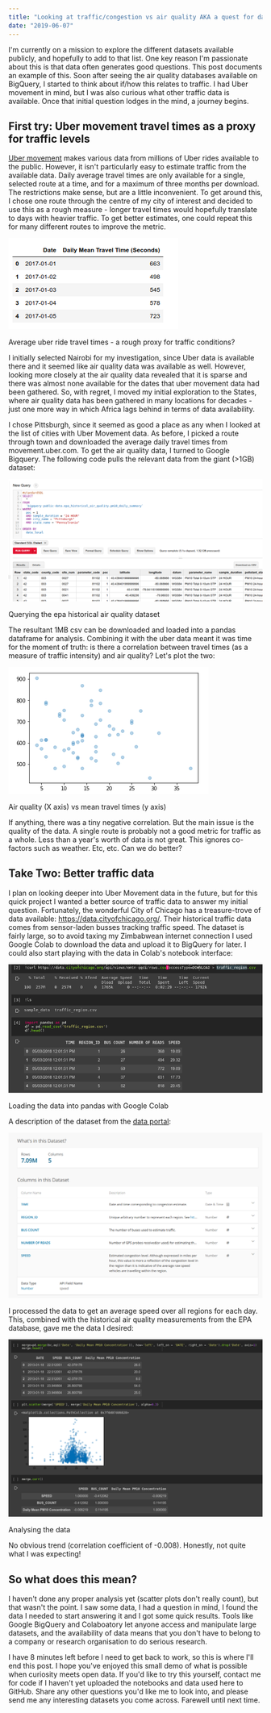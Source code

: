 ```yaml
---
title: "Looking at traffic/congestion vs air quality AKA a quest for data"
date: "2019-06-07"
---
```


I'm currently on a mission to explore the different datasets available publicly, and hopefully to add to that list. One key reason I'm passionate about this is that data often generates good questions. This post documents an example of this. Soon after seeing the air quality databases available on BigQuery, I started to think about if/how this relates to traffic. I had Uber movement in mind, but I was also curious what other traffic data is available. Once that initial question lodges in the mind, a journey begins.

## First try: Uber movement travel times as a proxy for traffic levels

[Uber movement](https://movement.uber.com) makes various data from millions of Uber rides available to the public. However, it isn't particularly easy to estimate traffic from the available data. Daily average travel times are only available for a single, selected route at a time, and for a maximum of three months per download. The restrictions make sense, but are a little inconvenient. To get around this, I chose one route through the centre of my city of interest and decided to use this as a rough measure - longer travel times would hopefully translate to days with heavier traffic. To get better estimates, one could repeat this for many different routes to improve the metric.

![](images/wordpress_export/2019/06/screenshot-from-2019-06-07-15-24-46.png)

Average uber ride travel times - a rough proxy for traffic conditions?

I initially selected Nairobi for my investigation, since Uber data is available there and it seemed like air quality data was available as well. However, looking more closely at the air quality data revealed that it is sparse and there was almost none available for the dates that uber movement data had been gathered. So, with regret, I moved my initial exploration to the States, where air quality data has been gathered in many locations for decades - just one more way in which Africa lags behind in terms of data availability.

I chose Pittsburgh, since it seemed as good a place as any when I looked at the list of cities with Uber Movement data. As before, I picked a route through town and downloaded the average daily travel times from movement.uber.com. To get the air quality data, I turned to Google Bigquery. The following code pulls the relevant data from the giant (>1GB) dataset:

![](images/wordpress_export/2019/06/screenshot-from-2019-06-07-15-31-20.png)

Querying the epa historical air quality dataset

The resultant 1MB csv can be downloaded and loaded into a pandas dataframe for analysis. Combining it with the uber data meant it was time for the moment of truth: is there a correlation between travel times (as a measure of traffic intensity) and air quality? Let's plot the two:

![](images/wordpress_export/2019/06/screenshot-from-2019-06-07-15-35-37.png)

Air quality (X axis) vs mean travel times (y axis)

If anything, there was a tiny negative correlation. But the main issue is the quality of the data. A single route is probably not a good metric for traffic as a whole. Less than a year's worth of data is not great. This ignores co-factors such as weather. Etc, etc. Can we do better?

## Take Two: Better traffic data

I plan on looking deeper into Uber Movement data in the future, but for this quick project I wanted a better source of traffic data to answer my initial question. Fortunately, the wonderful City of Chicago has a treasure-trove of data available: [](https://data.cityofchicago.org/) https://data.cityofchicago.org/. Their historical traffic data comes from sensor-laden busses tracking traffic speed. The dataset is fairly large, so to avoid taxing my Zimbabwean internet connection I used Google Colab to download the data and upload it to BigQuery for later. I could also start playing with the data in Colab's notebook interface:

![](images/wordpress_export/2019/05/screenshot-from-2019-05-24-15-14-33.png)

Loading the data into pandas with Google Colab

A description of the dataset from the [data portal](https://data.cityofchicago.org/Transportation/Chicago-Traffic-Tracker-Historical-Congestion-Esti/emtn-qqdi):

![](images/wordpress_export/2019/05/screenshot-from-2019-05-24-15-12-48.png)

I processed the data to get an average speed over all regions for each day. This, combined with the historical air quality measurements from the EPA database, gave me the data I desired:

![](images/wordpress_export/2019/06/screenshot-from-2019-06-07-15-51-30.png)

Analysing the data

No obvious trend (correlation coefficient of -0.008). Honestly, not quite what I was expecting!

## So what does this mean?

I haven't done any proper analysis yet (scatter plots don't really count), but that wasn't the point. I saw some data, I had a question in mind, I found the data I needed to start answering it and I got some quick results. Tools like Google BigQuery and Colaboatory let anyone access and manipulate large datasets, and the availability of data means that you don't have to belong to a company or research organisation to do serious research.

I have 8 minutes left before I need to get back to work, so this is where I'll end this post. I hope you've enjoyed this small demo of what is possible when curiosity meets open data. If you'd like to try this yourself, contact me for code if I haven't yet uploaded the notebooks and data used here to GitHub. Share any other questions you'd like me to look into, and please send me any interesting datasets you come across. Farewell until next time.
